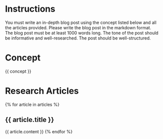 # Instructions
You must write an in-depth blog post using the concept listed below and all the articles provided.
Please write the blog post in the markdown format. The blog post must be at least 1000 words long.
The tone of the post should be informative and well-researched. The post should be well-structured.

# Concept
{{ concept }}

# Research Articles
{% for article in articles %}
## {{ article.title }}
{{ article.content }}
{% endfor %}